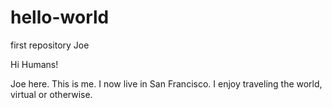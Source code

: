 # hello-world
first repository Joe

Hi Humans!

Joe here.  This is me. I now live in San Francisco.  I enjoy traveling the world, virtual or otherwise.
